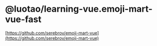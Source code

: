 # @luotao/learning-vue.emoji-mart-vue-fast

[https://github.com/serebrov/emoji-mart-vue](https://github.com/serebrov/emoji-mart-vue)
